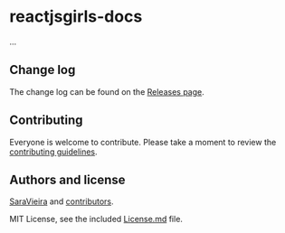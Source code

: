 # reactjsgirls-docs

...

## Change log

The change log can be found on the [Releases page](https://github.com/SaraVieira/reactjsgirls-docs/releases).

## Contributing

Everyone is welcome to contribute. Please take a moment to review the [contributing guidelines](Contributing.md).

## Authors and license

[SaraVieira](https://iamsaravieira.com) and [contributors](https://github.com/SaraVieira/reactjsgirls-docs/graphs/contributors).

MIT License, see the included [License.md](License.md) file.
